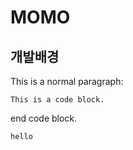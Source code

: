 # MOMO

## 개발배경

This is a normal paragraph:

    This is a code block.
    
end code block.
```
hello
```
